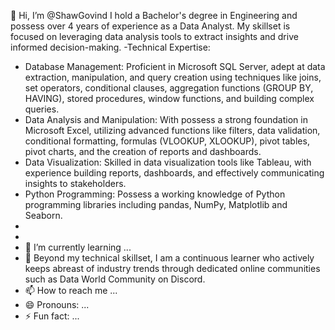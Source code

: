  👋 Hi, I’m @ShawGovind I hold a Bachelor's degree in Engineering and possess over 4 years of experience as a Data Analyst. My skillset is focused on leveraging data analysis tools to extract insights and drive informed decision-making.
-Technical Expertise:
-    Database Management: Proficient in Microsoft SQL Server, adept at data extraction, manipulation, and query creation using techniques like joins, set operators, conditional clauses, aggregation functions (GROUP BY, HAVING), stored procedures, window functions, and building complex queries.
-    Data Analysis and Manipulation: With possess a strong foundation in Microsoft Excel, utilizing advanced functions like filters, data validation, conditional formatting, formulas (VLOOKUP, XLOOKUP), pivot tables, pivot charts, and the creation of reports and dashboards.
-    Data Visualization: Skilled in data visualization tools like Tableau, with experience building reports, dashboards, and effectively communicating insights to stakeholders.
-    Python Programming: Possess a working knowledge of Python programming libraries including pandas, NumPy, Matplotlib and Seaborn.
-    
-     
- 🌱 I’m currently learning ...
- 💞️ Beyond my technical skillset, I am a continuous learner who actively keeps abreast of industry trends through dedicated online communities such as Data World Community on Discord.
- 📫 How to reach me ...
- 😄 Pronouns: ...
- ⚡ Fun fact: ...

<!---
ShawGovind/ShawGovind is a ✨ special ✨ repository because its `README.md` (this file) appears on your GitHub profile.
You can click the Preview link to take a look at your changes.
--->
